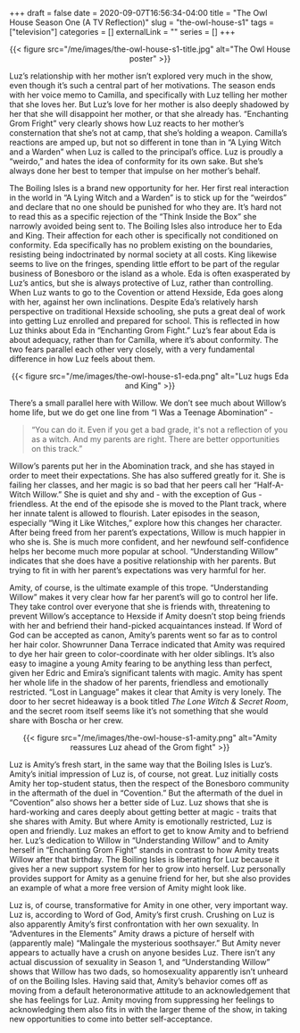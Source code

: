 +++
draft = false
date = 2020-09-07T16:56:34-04:00
title = "The Owl House Season One (A TV Reflection)"
slug = "the-owl-house-s1"
tags = ["television"]
categories = []
externalLink = ""
series = []
+++

<center>
{{< figure src="/me/images/the-owl-house-s1-title.jpg" alt="The Owl House poster" >}}
</center>

Luz’s relationship with her mother isn’t explored very much in the show, even though it’s such a central part of her motivations. The season ends with her voice memo to Camilla, and specifically with Luz telling her mother that she loves her. But Luz’s love for her mother is also deeply shadowed by her that she will disappoint her mother, or that she already has. “Enchanting Grom Fright” very clearly shows how Luz reacts to her mother’s consternation that she’s not at camp, that she’s holding a weapon. Camilla’s reactions are amped up, but not so different in tone than in “A Lying Witch and a Warden” when Luz is called to the principal’s office. Luz is proudly a “weirdo,” and hates the idea of conformity for its own sake. But she’s always done her best to temper that impulse on her mother’s behalf.

The Boiling Isles is a brand new opportunity for her. Her first real interaction in the world in “A Lying Witch and a Warden” is to stick up for the “weirdos” and declare that no one should be punished for who they are. It’s hard not to read this as a specific rejection of the “Think Inside the Box” she narrowly avoided being sent to. The Boiling Isles also introduce her to Eda and King. Their affection for each other is specifically not conditioned on conformity. Eda specifically has no problem existing on the boundaries, resisting being indoctrinated by normal society at all costs. King likewise seems to live on the fringes, spending little effort to be part of the regular business of Bonesboro or the island as a whole. Eda is often exasperated by Luz’s antics, but she is always protective of Luz, rather than controlling. When Luz wants to go to the Covention or attend Hexside, Eda goes along with her, against her own inclinations. Despite Eda’s relatively harsh perspective on traditional Hexside schooling, she puts a great deal of work into getting Luz enrolled and prepared for school. This is reflected in how Luz thinks about Eda in “Enchanting Grom Fight.” Luz’s fear about Eda is about adequacy, rather than for Camilla, where it’s about conformity. The two fears parallel each other very closely, with a very fundamental difference in how Luz feels about them.

<center>
{{< figure src="/me/images/the-owl-house-s1-eda.png" alt="Luz hugs Eda and King" >}}
</center>

There’s a small parallel here with Willow. We don’t see much about Willow’s home life, but we do get one line from “I Was a Teenage Abomination” -

> “You can do it. Even if you get a bad grade, it's not a reflection of you as a witch. And my parents are right. There are better opportunities on this track.”

Willow’s parents put her in the Abomination track, and she has stayed in order to meet their expectations. She has also suffered greatly for it. She is failing her classes, and her magic is so bad that her peers call her “Half-A-Witch Willow.” She is quiet and shy and - with the exception of Gus - friendless. At the end of the episode she is moved to the Plant track, where her innate talent is allowed to flourish. Later episodes in the season, especially “Wing it Like Witches,” explore how this changes her character. After being freed from her parent’s expectations, Willow is much happier in who she is. She is much more confident, and her newfound self-confidence helps her become much more popular at school. “Understanding Willow” indicates that she does have a positive relationship with her parents. But trying to fit in with her parent’s expectations was very harmful for her.

Amity, of course, is the ultimate example of this trope. “Understanding Willow” makes it very clear how far her parent’s will go to control her life. They take control over everyone that she is friends with, threatening to prevent Willow’s acceptance to Hexside if Amity doesn’t stop being friends with her and befriend their hand-picked acquaintances instead. If Word of God can be accepted as canon, Amity’s parents went so far as to control her hair color. Showrunner Dana Terrace indicated that Amity was required to dye her hair green to color-coordinate with her older siblings. It’s also easy to imagine a young Amity fearing to be anything less than perfect, given her Edric and Emira’s significant talents with magic. Amity has spent her whole life in the  shadow of her parents, friendless and emotionally restricted. “Lost in Language” makes it clear that Amity is very lonely. The door to her secret hideaway is a book titled _The Lone Witch & Secret Room_, and the secret room itself seems like it’s not something that she would share with Boscha or her crew.

<center>
{{< figure src="/me/images/the-owl-house-s1-amity.png" alt="Amity reassures Luz ahead of the Grom fight" >}}
</center>

Luz is Amity’s fresh start, in the same way that the Boiling Isles is Luz’s. Amity’s initial impression of Luz is, of course, not great. Luz initially costs Amity her top-student status, then the respect of the Bonesboro community in the aftermath of the duel in “Covention.” But the  aftermath of the duel in “Covention” also shows her a better side of Luz. Luz shows that she is hard-working and cares deeply about getting better at magic - traits that she shares with Amity. But where Amity is emotionally restricted, Luz is open and friendly. Luz makes an effort to get to know Amity and to befriend her. Luz’s dedication to Willow in “Understanding Willow” and to Amity herself in “Enchanting Grom Fight” stands in contrast to how Amity treats Willow after that birthday. The  Boiling Isles is liberating for Luz because it gives her a new support system for her to grow into herself. Luz personally provides support for Amity as a genuine friend for her, but she also provides an example of what a more free version of Amity might look like.

Luz is, of course, transformative for Amity in one other, very important way. Luz is, according to Word of God, Amity’s first crush. Crushing on Luz is also apparently Amity’s first confrontation with her own sexuality. In “Adventures in the Elements” Amity draws a picture of herself with (apparently male) “Malingale the mysterious soothsayer.” But Amity never appears to actually have a crush on anyone besides Luz. There isn’t any actual discussion of sexuality in Season 1, and “Understanding Willow” shows that Willow has two dads, so homosexuality apparently isn’t unheard of on the Boiling Isles. Having said that, Amity’s behavior comes off as moving from a default heteronormative attitude to an acknowledgement that she has feelings for Luz. Amity moving from suppressing her feelings to acknowledging them also fits in with the larger theme of the show, in taking new opportunities to come into better self-acceptance.
